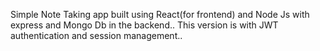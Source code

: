 Simple Note Taking app built using React(for frontend) and Node Js with express and Mongo Db in the backend..
This version is with JWT authentication and session management..
